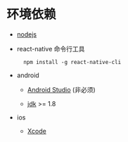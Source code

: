 # 环境依赖

* [nodejs](https://nodejs.org/)

* react-native 命令行工具

        npm install -g react-native-cli

* android
    * [Android Studio](https://developer.android.com/studio/index.html)  (非必须)

    * [jdk](http://www.oracle.com/technetwork/java/javase/downloads/index.html) >= 1.8
* ios
    * [Xcode](https://developer.apple.com/xcode/)
